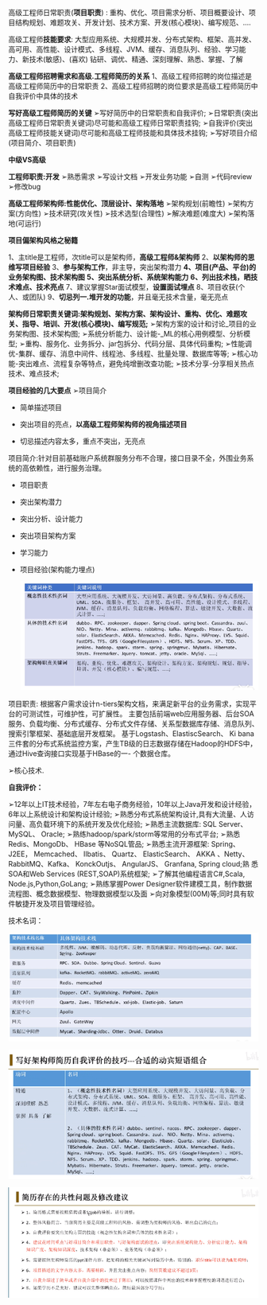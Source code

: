 高级工程师日常职责(**项目职责**) :
重构、优化、项目需求分析、项目概要设计、项目结构规划、难题攻关、开发计划、技术方案、开发(核心模块)、编写规范、....

高级工程师**技能要求**:
大型应用系统、大规模并发、分布式架构、框架、高并发、 高可用、高性能、设计模式、多线程、JVM、缓存、消息队列、经验、学习能力、新技术(敏感)、(喜欢) 钻研、调优、精通、深刻理解、熟悉、掌握、了解

**高级工程师招聘需求和高级.工程师简历的关系**
1、高级工程师招聘的岗位描述是高级工程师简历中的日常职责
2、高级工程师招聘的岗位要求是高级工程师简历中自我评价中具体的技术

**写好高级工程师简历的关键**
➢写好简历中的日常职责和自我评价;
➢日常职责(突出高级工程师日常职责关键词)尽可能和高级工程师日常职责挂钩;
➢自我评价(突出高级工程师技能关键词)尽可能和高级工程师技能和具体技术挂钩;
➢写好项目介绍(项目简介、项目职责)



**中级VS高级**

 **工程师职责:开发**
➢熟悉需求
➢写设计文档
➢开发业务功能
➢自测
➢代码review
➢修改bug

**高级工程师架构师:性能优化、顶层设计、架构落地**
➢架构规划(前瞻性)
➢架构方案(方向性)
➢技术研究(攻关性)
➢技术选型(合理性)
➢解决难题(难度大)
➢架构落地(可运行)



**项目偏架构风格之秘籍**

1、主title是工程师，次title可以是架构师，**高级工程师&架构师**
2、**以架构师的思维写项目经验**
3、**参与架构工作**，非主导，突出架构潜力
**4、项目(产品、平台)的业务架构图、技术架构图**
**5、突出系统分析、系统架构能力**
**6、列出技术栈，晒技术难点、技术亮点**
7、建议掌握Star面试模型，**设置面试埋点**
8、项目收获(个人、或团队)
9、**切忌列一.堆开发的功能**，并且毫无技术含量，毫无亮点

**架构师日常职责关键词:架构规划、架构方案、架构设计、重构、优化、难题攻关、指导、培训、开发(核心模块)、编写规范;**
➢架构方案的设计和讨论_项目的业务架构图、技术架构图;
➢系统分析能力、设计能-_ML的核心用例模型、分析模型;
➢重构、服务化、业务拆分、jar包拆分、代码分层、具体代码重构;
➢性能调优-集群、缓存、消息中间件、线程池、多线程、批量处理、数据库等等;
➢核心功能-突出难点、流程复杂等特点，避免纯增删改查功能;
➢技术分享-分享相关热点技术、难点技术;

**项目经验的几大要点**
➢项目简介

- 简单描述项目

- 突出项目的亮点，**以高级工程师架构师的视角描述项目**

- 切忌描述内容太多，重点不突出，无亮点

项目简介:针对目前基础账户系统群服务分布不合理，接口目录不全，外围业务系统的高依赖性，进行服务治理。

- 项目职责

- 突出架构潜力

- 突出分析、设计能力

- 突出项目架构方案

- 学习能力

- 项目经验(架构能力埋点)

	![image-20200430083834113](img/jl.png)

项目职责:
根据客户需求设计n-tiers架构文档，来满足新平台的业务需求，实现平台的可测试性，可维护性，可扩展性。
主要包括前端web应用服务器、后台SOA服务、负载均衡、分布式缓存、分布式文件存储、关系型数据库存储、消息队列、搜索引擎框架、基础底层开发框架。
基于Logstash、ElastiscSearch、 Ki bana三件套的分布式系统监控方案，产生TB级的日志数据存储在Hadoop的HDFS中，通过Hive查询接口实现基于HBase的一- 个数据仓库。

➢核心技术.



**自我评价：**

➢12年以上IT技术经验，7年左右电子商务经验，10年以上Java开发和设计经验，6年以上系统设计和架构设计经验;
➢熟悉分布式系统架构设计,具有大流量、人访问量、高负载环境下的系统开发及优化经验;
➢熟悉主流数据库: SQL Server、MySQL、 Oracle;
➢熟练hadoop/spark/storm等常用的分布式平台;
➢熟悉Redis、MongoDb、 HBase 等NoSQL管品;
➢熟悉主流开源框架: Spring、 J2EE， Memcached、 Ilbatis、 Quartz、 ElasticSearch、 AKKA 、Netty、RabbitMQ、Kafka、 KonckOutjs、 AngularJS、 Granfana, Spring cloud;熟 悉SOA和Web Services (REST,SOAP)系统框架;
➢了解其他编程语言C#,Scala, Node.js,Python,GoLang;
➢熟练掌握Power Designer软件建模工具，制作数据流程图、概念数据模型、物理数据模型以及面
➢向对象模型(00M)等;同时具有软件敏捷开发及项目管理经验。

技术名词：

![image-20200430084151598](img/image-20200430084151598.png)

![image-20200430084300177](img/image-20200430084300177.png)



![image-20200430084230887](img/image-20200430084230887.png)